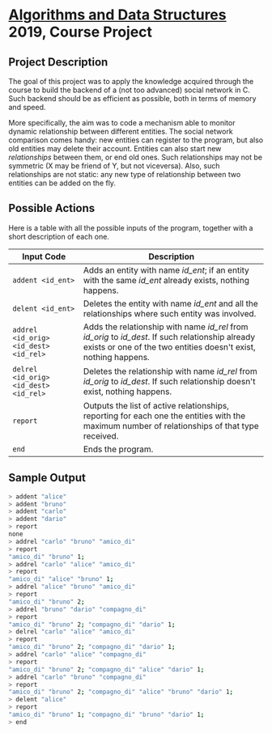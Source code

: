 # [Algorithms and Data Structures](https://www4.ceda.polimi.it/manifesti/manifesti/controller/ManifestoPublic.do?EVN_DETTAGLIO_RIGA_MANIFESTO=evento&aa=2018&k_cf=225&k_corso_la=358&k_indir=IT1&codDescr=086067&lang=IT&semestre=2&anno_corso=2&idItemOfferta=139718&idRiga=234137) 2019, Course Project

## Project Description
The goal of this project was to apply the knowledge acquired through the course to build the backend of a (not too advanced) social network in C. Such backend should be as efficient as possible, both in terms of memory and speed.

More specifically, the aim was to code a mechanism able to monitor dynamic relationship between different entities. The social network comparison comes handy: new entities can register to the program, but also old entities may delete their account. Entities can also start new _relationships_ between them, or end old ones. Such relationships may not be symmetric (X may be friend of Y, but not viceversa). Also, such relationships are not static: any new type of relationship between two entities can be added on the fly.

## Possible Actions
Here is a table with all the possible inputs of the program, together with a short description of each one.

| Input Code | Description                    |
| ------------- | ------------------------------ |
| `addent <id_ent>` | Adds an entity with name _id_ent_; if an entity with the same _id_ent_ already exists, nothing happens. |
| `delent <id_ent>` | Deletes the entity with name _id_ent_ and all the relationships where such entity was involved. |
| `addrel <id_orig> <id_dest> <id_rel>` | Adds the relationship with name _id_rel_ from _id_orig_ to _id_dest_. If such relationship already exists or one of the two entities doesn't exist, nothing happens. |
| `delrel <id_orig> <id_dest> <id_rel>` | Deletes the relationship with name _id_rel_ from _id_orig_ to _id_dest_. If such relationship doesn't exist, nothing happens. |
| `report` | Outputs the list of active relationships, reporting for each one the entities with the maximum number of relationships of that type received. |
| `end` | Ends the program. |

## Sample Output
```sh
> addent "alice"
> addent "bruno"
> addent "carlo"
> addent "dario"
> report
none
> addrel "carlo" "bruno" "amico_di"
> report 
"amico_di" "bruno" 1;
> addrel "carlo" "alice" "amico_di"
> report
"amico_di" "alice" "bruno" 1;
> addrel "alice" "bruno" "amico_di"
> report
"amico_di" "bruno" 2;
> addrel "bruno" "dario" "compagno_di"
> report 
"amico_di" "bruno" 2; "compagno_di" "dario" 1;
> delrel "carlo" "alice" "amico_di"
> report
"amico_di" "bruno" 2; "compagno_di" "dario" 1;
> addrel "carlo" "alice" "compagno_di"
> report
"amico_di" "bruno" 2; "compagno_di" "alice" "dario" 1;
> addrel "carlo" "bruno" "compagno_di"
> report
"amico_di" "bruno" 2; "compagno_di" "alice" "bruno" "dario" 1;
> delent "alice"
> report
"amico_di" "bruno" 1; "compagno_di" "bruno" "dario" 1;
> end
```